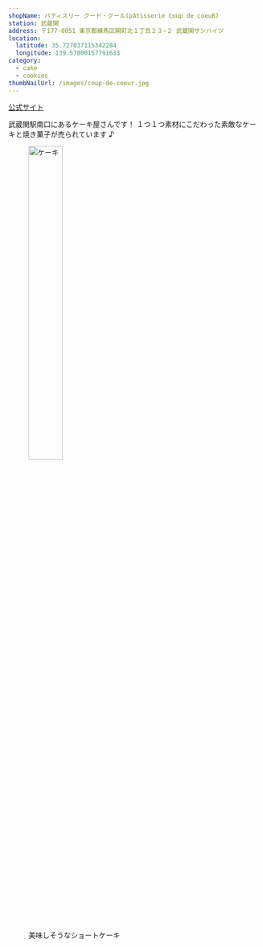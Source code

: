 ```yaml
---
shopName: パティスリー クード・クール(pâtisserie Coup de coeuR)
station: 武蔵関
address: 〒177-0051 東京都練馬区関町北１丁目２３−２ 武蔵関サンハイツ
location:
  latitude: 35.727037115342284
  longitude: 139.57800157791633
category:
  - cake
  - cookies
thumbNailUrl: /images/coup-de-coeur.jpg
---
```


<a href="http://coupdecoeur634.web.fc2.com/" target="_blank">公式サイト</a>

武蔵関駅南口にあるケーキ屋さんです！
１つ１つ素材にこだわった素敵なケーキと焼き菓子が売られています ♪

<figure>
  <img width="40%" src="/images/coup-de-coeur.jpg" alt="ケーキ" />
  <figcaption>美味しそうなショートケーキ</figcaption>
</figure>
